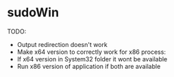 sudoWin
=======

TODO:
- Output redirection doesn't work
- Make x64 version to correctly work for x86 process:
 - If x64 version in System32 folder it wont be available
 - Run x86 version of application if both are available
